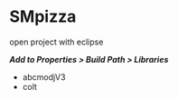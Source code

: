 # SMpizza
open project with eclipse

***Add to Properties > Build Path > Libraries***
- abcmodjV3
- colt